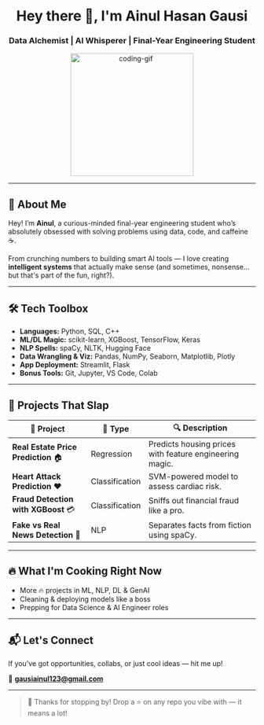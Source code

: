 <h1 align="center">Hey there 👋, I'm Ainul Hasan Gausi</h1>
<h3 align="center">Data Alchemist | AI Whisperer | Final-Year Engineering Student</h3>

<p align="center">
  <img src="https://media.giphy.com/media/qgQUggAC3Pfv687qPC/giphy.gif" width="250" alt="coding-gif"/>
</p>

---

## 🧠 About Me

Hey! I’m **Ainul**, a curious-minded final-year engineering student who’s absolutely obsessed with solving problems using data, code, and caffeine ☕.

From crunching numbers to building smart AI tools — I love creating **intelligent systems** that actually make sense (and sometimes, nonsense... but that's part of the fun, right?).

---

## 🛠️ Tech Toolbox

- **Languages:** Python, SQL, C++
- **ML/DL Magic:** scikit-learn, XGBoost, TensorFlow, Keras
- **NLP Spells:** spaCy, NLTK, Hugging Face
- **Data Wrangling & Viz:** Pandas, NumPy, Seaborn, Matplotlib, Plotly
- **App Deployment:** Streamlit, Flask
- **Bonus Tools:** Git, Jupyter, VS Code, Colab

---

## 🚀 Projects That Slap

| 🌟 Project | 🧠 Type | 🔍 Description |
|-----------|--------|----------------|
| **Real Estate Price Prediction** 🏠 | Regression | Predicts housing prices with feature engineering magic. |
| **Heart Attack Prediction** ❤️ | Classification | SVM-powered model to assess cardiac risk. |
| **Fraud Detection with XGBoost** 💳 | Classification | Sniffs out financial fraud like a pro. |
| **Fake vs Real News Detection** 📰 | NLP | Separates facts from fiction using spaCy. |

---

## 🔥 What I'm Cooking Right Now

- More 🔥 projects in ML, NLP, DL & GenAI
- Cleaning & deploying models like a boss
- Prepping for Data Science & AI Engineer roles

---

## 📬 Let's Connect

If you’ve got opportunities, collabs, or just cool ideas — hit me up!

📧 **gausiainul123@gmail.com**

---

> 🙌 Thanks for stopping by! Drop a ⭐ on any repo you vibe with — it means a lot!
